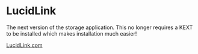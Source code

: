# LucidLink
The next version of the storage application. This no longer requires a KEXT to be installed which makes installation much easier!

[LucidLink.com](https://www.lucidlink.com/)

